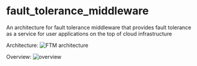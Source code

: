 # fault_tolerance_middleware
An architecture for fault tolerance middleware that provides fault tolerance as a service for user applications on the top of cloud infrastructure

Architecture:
![FTM architecture](./images/fault_arch.png)

Overview:
![overview](./images/overview,png)